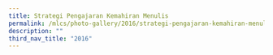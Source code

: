 ```yaml
---
title: Strategi Pengajaran Kemahiran Menulis
permalink: /mlcs/photo-gallery/2016/strategi-pengajaran-kemahiran-menulis/
description: ""
third_nav_title: "2016"
---
```

